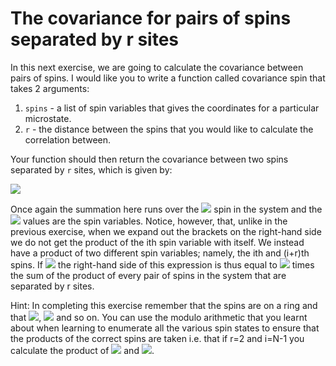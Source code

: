 # The covariance for pairs of spins separated by r sites

In this next exercise, we are going to calculate the covariance between pairs of spins.  I would like you to write a function called covariance spin that takes 2 arguments:

1. `spins` - a list of spin variables that gives the coordinates for a particular microstate.
2. `r` - the distance between the spins that you would like to calculate the correlation between.

Your function should then return the covariance between two spins separated by `r` sites, which is given by:

![](https://render.githubusercontent.com/render/math?math=\langle(s_i\langle\s\rangle)(s_{i%2Br}-\langle\s\rangle)\rangle=\frac{1}{N}\sum_{i=1}^N(s_i-\langle\s\rangle)(s_{i%2Br}-\langle\s\rangle))

Once again the summation here runs over the ![](https://render.githubusercontent.com/render/math?math=N) spin in the system and the ![](https://render.githubusercontent.com/render/math?math=s_i) values are the spin variables.  Notice, however, that, unlike in the previous exercise, when we expand out the brackets on the right-hand side we do not get the product of the ith spin variable with itself.  We instead have a product of two different spin variables; namely, the ith and (i+r)th spins.  If ![](https://render.githubusercontent.com/render/math?math=\langle\s\rangle=0) the right-hand side of this expression is thus equal to ![](https://render.githubusercontent.com/render/math?math=1/N) times the sum of the product of every pair of spins in the system that are separated by r sites.

Hint: In completing this exercise remember that the spins are on a ring and that ![](https://render.githubusercontent.com/render/math?math=s_{N%2B1}=s_1), ![](https://render.githubusercontent.com/render/math?math=s_{N%2B2}=s_2) and so on.  You can use the modulo arithmetic that you learnt about when learning to enumerate all the various spin states to ensure that the products of the correct spins are taken i.e. that if r=2 and i=N-1 you calculate the product of ![](https://render.githubusercontent.com/render/math?math=s_{N-1}) and ![](https://render.githubusercontent.com/render/math?math=s_1). 
